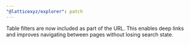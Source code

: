 ```yaml
---
"@latticexyz/explorer": patch
---
```


Table filters are now included as part of the URL. This enables deep links and improves navigating between pages without losing search state.

